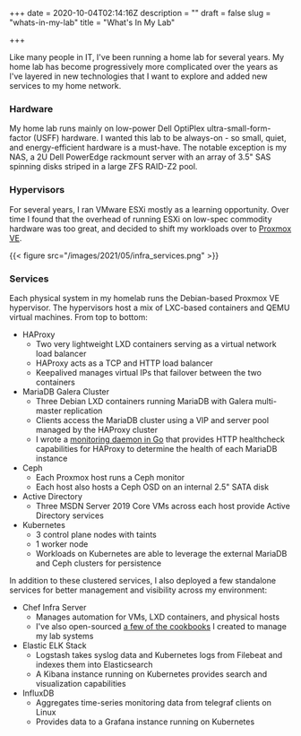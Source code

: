 +++
date = 2020-10-04T02:14:16Z
description = ""
draft = false
slug = "whats-in-my-lab"
title = "What's In My Lab"

+++


Like many people in IT, I've been running a home lab for several years.  My home lab has become progressively more complicated over the years as I've layered in new technologies that I want to explore and added new services to my home network.

### Hardware

My home lab runs mainly on low-power Dell OptiPlex ultra-small-form-factor (USFF) hardware.  I wanted this lab to be always-on - so small, quiet, and energy-efficient hardware is a must-have.  The notable exception is my NAS, a 2U Dell PowerEdge rackmount server with an array of 3.5" SAS spinning disks striped in a large ZFS RAID-Z2 pool.

### Hypervisors

For several years, I ran VMware ESXi mostly as a learning opportunity.  Over time I found that the overhead of running ESXi on low-spec commodity hardware was too great, and decided to shift my workloads over to [Proxmox VE](https://www.proxmox.com/).

{{< figure src="/images/2021/05/infra_services.png" >}}

### Services

Each physical system in my homelab runs the Debian-based Proxmox VE hypervisor.  The hypervisors host a mix of LXC-based containers and QEMU virtual machines.  From top to bottom:

* HAProxy
    * Two very lightweight LXD containers serving as a virtual network load balancer
    * HAProxy acts as a TCP and HTTP load balancer
    * Keepalived manages virtual IPs that failover between the two containers
* MariaDB Galera Cluster
    * Three Debian LXD containers running MariaDB with Galera multi-master replication
    * Clients access the MariaDB cluster using a VIP and server pool managed by the HAProxy cluster
    * I wrote a [monitoring daemon in Go](https://github.com/danclough/mysql-healthcheck) that provides HTTP healthcheck capabilities for HAProxy to determine the health of each MariaDB instance
* Ceph
    * Each Proxmox host runs a Ceph monitor
    * Each host also hosts a Ceph OSD on an internal 2.5" SATA disk
* Active Directory
    * Three MSDN Server 2019 Core VMs across each host provide Active Directory services
* Kubernetes
    * 3 control plane nodes with taints
    * 1 worker node
    * Workloads on Kubernetes are able to leverage the external MariaDB and Ceph clusters for persistence

In addition to these clustered services, I also deployed a few standalone services for better management and visibility across my environment:
* Chef Infra Server
    * Manages automation for VMs, LXD containers, and physical hosts
    * I've also open-sourced [a few of the cookbooks](https://github.com/danclough/chef-qemu_guest) I created to manage my lab systems
* Elastic ELK Stack
    * Logstash takes syslog data and Kubernetes logs from Filebeat and indexes them into Elasticsearch
    * A Kibana instance running on Kubernetes provides search and visualization capabilities
* InfluxDB
    * Aggregates time-series monitoring data from telegraf clients on Linux
    * Provides data to a Grafana instance running on Kubernetes




